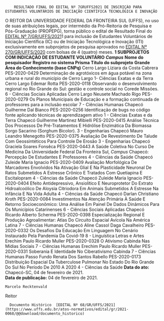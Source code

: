        RESULTADO FINAL DO EDITAL Nº 7GRUFFS2021 DE INSCRIÇÃO PARA ESTUDANTES VOLUNTÁRIOS DE INICIAÇÃO CIENTÍFICA TECNOLÓGICA E INOVAÇÃO  

 O REITOR DA UNIVERSIDADE FEDERAL DA FRONTEIRA SUL (UFFS), no uso de suas atribuições legais, por intermédio da Pró-Reitoria de Pesquisa e Pós-Graduação (PROPEPG), torna público o edital de Resultado Final do [EDITAL Nº 7/GR/UFFS/2021](https://www.google.com.br/search?q=EDITAL+N%C2%BA+7/GR/UFFS/2021#spf=1612438651949)1 para inclusão de Estudantes Voluntários de Iniciação Científica (IC) ou de Iniciação Tecnológica e Inovação (ITI) exclusivamente em subprojetos de pesquisa aprovados no [EDITAL Nº 270/GR/UFFS/2020](https://www.uffs.edu.br/atos-normativos/edital/gr/2020-0270) com bolsas de 4 (quatro) meses.  **1 SUBPROJETOS COM INDICAÇÃO DE ESTUDANTE VOLUNTÁRIO**      ***Campus***    **Nome do pesquisador**   **Registro no sistema Prisma**   **Título do subprojeto**   **Grande Área do Conhecimento (base CNPq)**     Cerro Largo   Liziara da Costa Cabrera   PES-2020-0429   Determinação de agrotóxicos em água potável na zona urbana e rural do município de Cerro Largo   1- Ciências Exatas e da Terra     Cerro Largo   Edemar Rotta   PES-2020-0118   Observando o desenvolvimento regional no Rio Grande do Sul: gestão e controle social no Corede Missões.   6 - Ciências Sociais Aplicadas     Cerro Largo   Neusete Machado Rigo   PES-2020-0279   Os Planos Municipais de Educação e a formação continuada de professores para a inclusão escolar   7 - Ciências Humanas     Chapecó   Guilherme Dal Bianco   PES-2020-0256   Identificação de bugs no código fonte aplicando técnicas de aprendizagem ativo   1 - Ciências Exatas e da Terra     Chapecó   Guilherme Martinez Mibielli   PES-2020-0415   Análise Técnica Dos Processos De Pré-Tratamentos E Hidrólise Enzimática Da Biomassa Sorgo Sacarino (Sorghum Bicolor).   3 - Engenharias     Chapecó   Mauro Leandro Menegotto   PES-2020-0375   Avaliação De Revestimento De Talude Com Geossintéticos Para Controle De Erosão   3 - Engenharias     Chapecó   Graciela Soares Fonsêca   PES-2020-0443   A Saúde Coletiva No Curso De Medicina Da Universidade Federal Da Fronteira Sul, *Campus*  Chapecó: Percepção De Estudantes E Professores   4 - Ciências da Saúde     Chapecó   Zuleide Maria Ignacio   PES-2020-0409   Avaliação Morfológica De Marcadores Envolvidos Na Ativação Glial E Na Plasticidade Neuronal De Ratos Submetidos A Estresse Crônico E Tratados Com Quetiapina E Escitalopram   4 - Ciências da Saúde     Chapecó   Zuleide Maria Ignacio   PES-2020-0404   Efeito Antidepressivo, Ansiolítico E Neuroprotetor Do Extrato Hidroalcoólico De Aloysia Citriodora Em Animais Submetidos A Estresse Na Infância E Na Vida Adulta   4 - Ciências da Saúde     Chapecó   Darlan Christiano Kroth   PES-2020-0084   Investimentos Na Atenção Primária À Saúde E Retorno Socioeconômico: Uma Análise Em Painel De Dados Dinâmicos Para Os Municípios Catarinenses   6 - Ciências Sociais Aplicadas     Chapecó   Ricardo Alberto Scherma   PES-2020-0398   Especialização Regional E Produção Agroalimentar: Atlas Do Circuito Espacial Avícola Na América Latina   7 - Ciências Humanas     Chapecó   Aline Cassol Daga Cavalheiro   PES-2020-0332   Os Desafios Da Educação Em Linguagem No Cenário Instaurado Pela Pandemia Da Covid-19   8 - Linguística Letras e Artes     Erechim   Paulo Ricardo Muller   PES-2020-0328   O Ativismo Cabinda Nas Mídias Sociais   7 - Ciências Humanas     Erechim   Paulo Ricardo Muller   PES-2020-0331   Soberania E Identidade No Ciberativismo Cabinda   7 - Ciências Humanas     Passo Fundo   Renata Dos Santos Rabello   PES-2020-0173   Distribuição Espacial Da Tuberculose Pulmonar No Estado Do Rio Grande Do Sul No Período De 2010 A 2020   4 - Ciências da Saúde            **Data do ato:** Chapecó-SC, 04 de fevereiro de 2021.   
 **Data de publicação:**  04 de fevereiro de 2021. 

    Marcelo Recktenvald   
 Reitor 

      Documento Histórico  [EDITAL Nº 68/GR/UFFS/2021](https://www.uffs.edu.br/atos-normativos/edital/gr/2021-0068/@@download/documento_historico)     
      